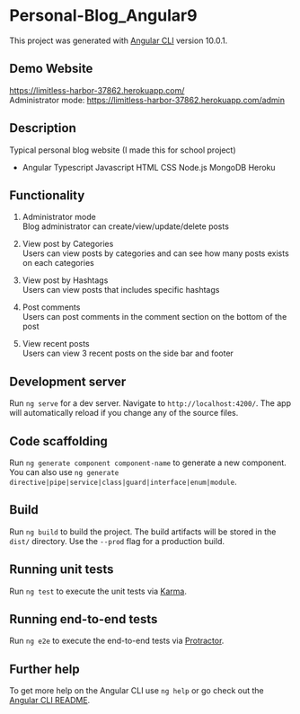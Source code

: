 # Personal-Blog_Angular9
This project was generated with [Angular CLI](https://github.com/angular/angular-cli) version 10.0.1.


## Demo Website
https://limitless-harbor-37862.herokuapp.com/
<br />Administrator mode: https://limitless-harbor-37862.herokuapp.com/admin

## Description
Typical personal blog website (I made this for school project)
- Angular Typescript Javascript HTML CSS Node.js MongoDB Heroku

## Functionality
1. Administrator mode
<br />Blog administrator can create/view/update/delete posts

2. View post by Categories
<br />Users can view posts by categories and can see how many posts exists on each categories

3. View post by Hashtags
<br />Users can view posts that includes specific hashtags

4. Post comments
<br />Users can post comments in the comment section on the bottom of the post

5. View recent posts
<br />Users can view 3 recent posts on the side bar and footer


## Development server

Run `ng serve` for a dev server. Navigate to `http://localhost:4200/`. The app will automatically reload if you change any of the source files.

## Code scaffolding

Run `ng generate component component-name` to generate a new component. You can also use `ng generate directive|pipe|service|class|guard|interface|enum|module`.

## Build

Run `ng build` to build the project. The build artifacts will be stored in the `dist/` directory. Use the `--prod` flag for a production build.

## Running unit tests

Run `ng test` to execute the unit tests via [Karma](https://karma-runner.github.io).

## Running end-to-end tests

Run `ng e2e` to execute the end-to-end tests via [Protractor](http://www.protractortest.org/).

## Further help

To get more help on the Angular CLI use `ng help` or go check out the [Angular CLI README](https://github.com/angular/angular-cli/blob/master/README.md).
